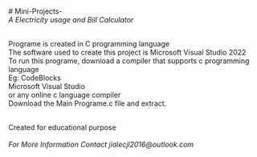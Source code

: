 <br> # Mini-Projects- 
<br> *A Electricity usage and Bill Calculator*

<br> Programe is created in C programming language 
<br> The software used to create this project is Microsoft Visual Studio 2022 
<br> To run this programe, download a compiler that supports c programming language 
<br> Eg: CodeBlocks<br>
    Microsoft Visual Studio<br>
    or any online c language compiler<br> 
Download the Main Programe.c file and extract.<br> 

<br> Created for educational purpose  
<br> _For More Information Contact jialecjl2016@outlook.com_ 
